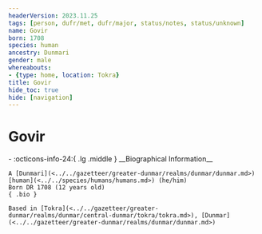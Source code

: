 ```yaml
---
headerVersion: 2023.11.25
tags: [person, dufr/met, dufr/major, status/notes, status/unknown]
name: Govir
born: 1708
species: human
ancestry: Dunmari
gender: male
whereabouts:
- {type: home, location: Tokra}
title: Govir
hide_toc: true
hide: [navigation]
---
```

# Govir
<div class="grid cards ext-narrow-margin ext-one-column" markdown>
- :octicons-info-24:{ .lg .middle } __Biographical Information__

    A [Dunmari](<../../gazetteer/greater-dunmar/realms/dunmar/dunmar.md>) [human](<../../species/humans/humans.md>) (he/him)  
    Born DR 1708 (12 years old)  
    { .bio }

    Based in [Tokra](<../../gazetteer/greater-dunmar/realms/dunmar/central-dunmar/tokra/tokra.md>), [Dunmar](<../../gazetteer/greater-dunmar/realms/dunmar/dunmar.md>)
</div>


